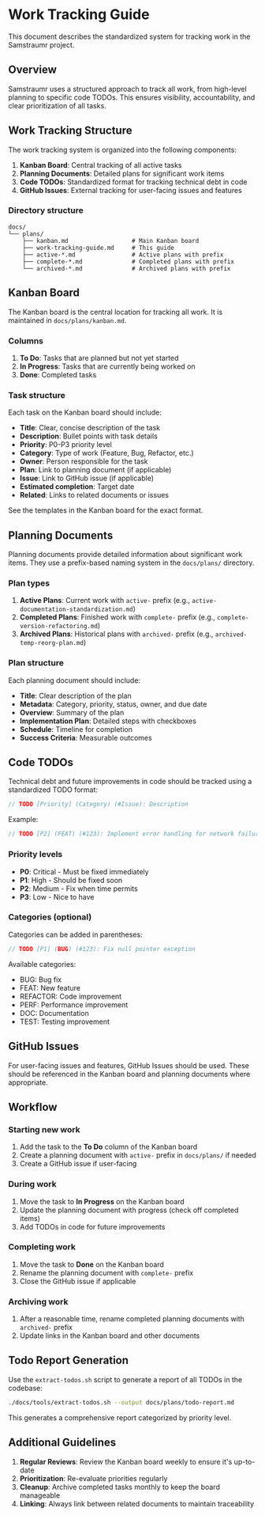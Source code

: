 <!--
Copyright (c) 2025 Eric C. Mumford (@heymumford)

This software was developed with analytical assistance from AI tools 
including Claude 3.7 Sonnet, Claude Code, and Google Gemini Deep Research,
which were used as paid services. All intellectual property rights 
remain exclusively with the copyright holder listed above.

Licensed under the Mozilla Public License 2.0
-->


# Work Tracking Guide

This document describes the standardized system for tracking work in the Samstraumr project.

## Overview

Samstraumr uses a structured approach to track all work, from high-level planning to specific code TODOs. This ensures visibility, accountability, and clear prioritization of all tasks.

## Work Tracking Structure

The work tracking system is organized into the following components:

1. **Kanban Board**: Central tracking of all active tasks
2. **Planning Documents**: Detailed plans for significant work items
3. **Code TODOs**: Standardized format for tracking technical debt in code
4. **GitHub Issues**: External tracking for user-facing issues and features

### Directory structure

```
docs/
└── plans/
    ├── kanban.md                  # Main Kanban board
    ├── work-tracking-guide.md     # This guide
    ├── active-*.md                # Active plans with prefix
    ├── complete-*.md              # Completed plans with prefix
    └── archived-*.md              # Archived plans with prefix
```

## Kanban Board

The Kanban board is the central location for tracking all work. It is maintained in `docs/plans/kanban.md`.

### Columns

1. **To Do**: Tasks that are planned but not yet started
2. **In Progress**: Tasks that are currently being worked on
3. **Done**: Completed tasks

### Task structure

Each task on the Kanban board should include:

- **Title**: Clear, concise description of the task
- **Description**: Bullet points with task details
- **Priority**: P0-P3 priority level
- **Category**: Type of work (Feature, Bug, Refactor, etc.)
- **Owner**: Person responsible for the task
- **Plan**: Link to planning document (if applicable)
- **Issue**: Link to GitHub issue (if applicable)
- **Estimated completion**: Target date
- **Related**: Links to related documents or issues

See the templates in the Kanban board for the exact format.

## Planning Documents

Planning documents provide detailed information about significant work items. They use a prefix-based naming system in the `docs/plans/` directory.

### Plan types

1. **Active Plans**: Current work with `active-` prefix (e.g., `active-documentation-standardization.md`)
2. **Completed Plans**: Finished work with `complete-` prefix (e.g., `complete-version-refactoring.md`)
3. **Archived Plans**: Historical plans with `archived-` prefix (e.g., `archived-temp-reorg-plan.md`)

### Plan structure

Each planning document should include:

- **Title**: Clear description of the plan
- **Metadata**: Category, priority, status, owner, and due date
- **Overview**: Summary of the plan
- **Implementation Plan**: Detailed steps with checkboxes
- **Schedule**: Timeline for completion
- **Success Criteria**: Measurable outcomes

## Code TODOs

Technical debt and future improvements in code should be tracked using a standardized TODO format:

```java
// TODO [Priority] (Category) (#Issue): Description
```

Example:

```java
// TODO [P2] (FEAT) (#123): Implement error handling for network failures
```

### Priority levels

- **P0**: Critical - Must be fixed immediately
- **P1**: High - Should be fixed soon
- **P2**: Medium - Fix when time permits
- **P3**: Low - Nice to have

### Categories (optional)

Categories can be added in parentheses:

```java
// TODO [P1] (BUG) (#123): Fix null pointer exception
```

Available categories:
- BUG: Bug fix
- FEAT: New feature
- REFACTOR: Code improvement
- PERF: Performance improvement
- DOC: Documentation
- TEST: Testing improvement

## GitHub Issues

For user-facing issues and features, GitHub Issues should be used. These should be referenced in the Kanban board and planning documents where appropriate.

## Workflow

### Starting new work

1. Add the task to the **To Do** column of the Kanban board
2. Create a planning document with `active-` prefix in `docs/plans/` if needed
3. Create a GitHub issue if user-facing

### During work

1. Move the task to **In Progress** on the Kanban board
2. Update the planning document with progress (check off completed items)
3. Add TODOs in code for future improvements

### Completing work

1. Move the task to **Done** on the Kanban board
2. Rename the planning document with `complete-` prefix
3. Close the GitHub issue if applicable

### Archiving work

1. After a reasonable time, rename completed planning documents with `archived-` prefix
2. Update links in the Kanban board and other documents

## Todo Report Generation

Use the `extract-todos.sh` script to generate a report of all TODOs in the codebase:

```bash
./docs/tools/extract-todos.sh --output docs/plans/todo-report.md
```

This generates a comprehensive report categorized by priority level.

## Additional Guidelines

1. **Regular Reviews**: Review the Kanban board weekly to ensure it's up-to-date
2. **Prioritization**: Re-evaluate priorities regularly
3. **Cleanup**: Archive completed tasks monthly to keep the board manageable
4. **Linking**: Always link between related documents to maintain traceability
